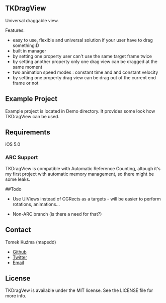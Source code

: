## TKDragView

Universal draggable view.

Features:

- easy to use, flexible and universal solution if your user have to drag something:D
- built in manager
- by setting one property user can't use the same target frame twice 
- by setting another property only one drag view can be dragged at the same moment
- two animation speed modes : constant time and and constant velocity
- by setting one property drag view can be drag out of the current end frame or not


## Example Project

Example project is located in Demo directory. It provides some look how TKDragView can be used.


## Requirements

iOS 5.0

### ARC Support

TKDragView is compatible with Automatic Reference Counting, altough it's my first project with automatic memory management, so there might be some leaks.

##Todo

- Use UIViews instead of CGRects as a targets - will be easier to perform rotations, animations…

- Non-ARC branch (is there a need for that?)


## Contact

Tomek Kuźma (mapedd)

- [Github](http://github.com/mapedd/ "Title")
- [Twitter](http://twitter/mapedd/ "Title")
- [Email](mapedd@gmail.com/ "Title")


## License

TKDragVew is available under the MIT license. See the LICENSE file for more info.